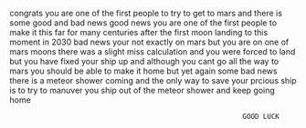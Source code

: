 
congrats you are one of the first people to try to get to mars and there is some good and bad news 
good news you are one of the first people to make it this far for many centuries after the first moon landing to this moment in 2030
bad news your not exactly on mars but you are on one of mars moons there was a slight miss calculation and you were forced to land but you have fixed 
your ship up and although you cant go all the way to mars you should be able to make it home but yet again some bad news there is a meteor shower coming 
and the only way to save your prcious ship is to try to manuver you ship out of the meteor shower and keep going home

                                                             GOOD LUCK
